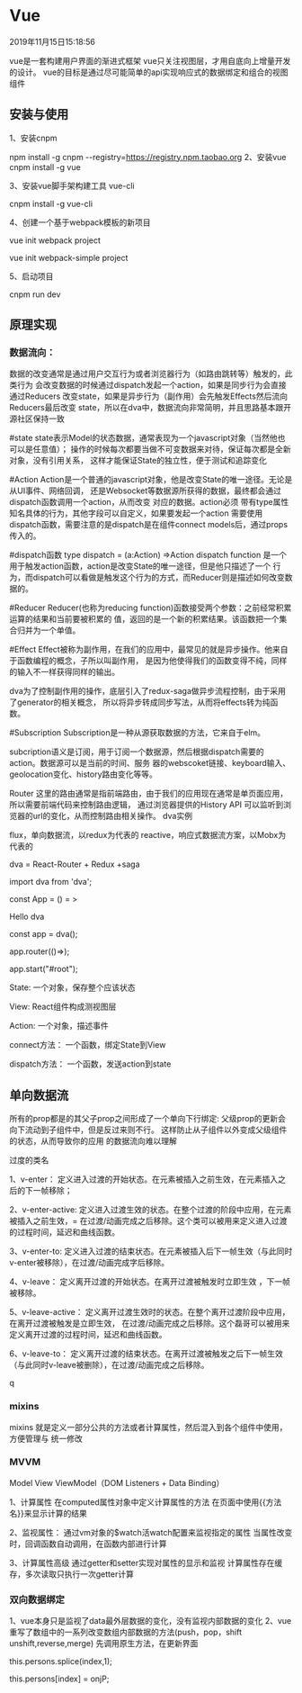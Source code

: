 # Vue

2019年11月15日15:18:56

vue是一套构建用户界面的渐进式框架
vue只关注视图层，才用自底向上增量开发的设计。
vue的目标是通过尽可能简单的api实现响应式的数据绑定和组合的视图组件


## 安装与使用
1、安装cnpm

npm install -g cnpm --registry=https://registry.npm.taobao.org
2、安装vue
cnpm install -g vue

3、安装vue脚手架构建工具 vue-cli

cnpm install -g vue-cli


4、创建一个基于webpack模板的新项目

vue init webpack project

vue init webpack-simple project


5、启动项目

cnpm run dev




## 原理实现
### 数据流向：
数据的改变通常是通过用户交互行为或者浏览器行为（如路由跳转等）触发的，此类行为
会改变数据的时候通过dispatch发起一个action，如果是同步行为会直接通过Reducers
改变state，如果是异步行为（副作用）会先触发Effects然后流向Reducers最后改变
state，所以在dva中，数据流向非常简明，并且思路基本跟开源社区保持一致



#state
state表示Model的状态数据，通常表现为一个javascript对象（当然他也可以是任意值）；
操作的时候每次都要当做不可变数据来对待，保证每次都是全新对象，没有引用关系，
这样才能保证State的独立性，便于测试和追踪变化

#Action
Action是一个普通的javascript对象，他是改变State的唯一途径。无论是从UI事件、网络回调，
还是Websocket等数据源所获得的数据，最终都会通过dispatch函数调用一个action，从而改变
对应的数据。action必须 带有type属性知名具体的行为，其他字段可以自定义，如果要发起一个action
需要使用dispatch函数，需要注意的是dispatch是在组件connect models后，通过props传入的。

#dispatch函数
type dispatch = (a:Action) =>Action
dispatch function 是一个用于触发action函数，action是改变State的唯一途径，但是他只描述了一个
行为，而dispatch可以看做是触发这个行为的方式，而Reducer则是描述如何改变数据的。

#Reducer
Reducer(也称为reducing function)函数接受两个参数：之前经常积累运算的结果和当前要被积累的
值，返回的是一个新的积累结果。该函数把一个集合归并为一个单值。

#Effect
Effect被称为副作用，在我们的应用中，最常见的就是异步操作。他来自于函数编程的概念，子所以叫副作用，
是因为他使得我们的函数变得不纯，同样的输入不一样获得同样的输出。

dva为了控制副作用的操作，底层引入了redux-saga做异步流程控制，由于采用了generator的相关概念，
所以将异步转成同步写法，从而将effects转为纯函数。


#Subscription
Subscription是一种从源获取数据的方法，它来自于elm。

subcription语义是订阅，用于订阅一个数据源，然后根据dispatch需要的action。数据源可以是当前的时间、服务
器的webscoket链接、keyboard输入、geolocation变化、history路由变化等等。



Router
这里的路由通常是指前端路由，由于我们的应用现在通常是单页面应用，所以需要前端代码来控制路由逻辑，
通过浏览器提供的History API 可以监听到浏览器的url的变化，从而控制路由相关操作。
dva实例


flux，单向数据流，以redux为代表的
reactive，响应式数据流方案，以Mobx为代表的

dva = React-Router + Redux +saga

import  dva from 'dva';

const App = () = ><div>Hello dva</div>

const app = dva();

app.router(()=></App>);

app.start("#root");



State: 一个对象，保存整个应该状态

View:  React组件构成测视图层

Action: 一个对象，描述事件

connect方法： 一个函数，绑定State到View

dispatch方法： 一个函数，发送action到state




## 单向数据流
所有的prop都是的其父子prop之间形成了一个单向下行绑定:
父级prop的更新会向下流动到子组件中，但是反过来则不行。
这样防止从子组件以外变成父级组件的状态，从而导致你的应用
的数据流向难以理解



过度的类名


1、v-enter： 
定义进入过渡的开始状态。在元素被插入之前生效，在元素插入之后的下一帧移除；

2、v-enter-active:
定义进入过渡生效的状态。在整个过渡的阶段中应用，在元素被插入之前生效，=
在过渡/动画完成之后移除。这个类可以被用来定义进入过渡的过程时间，延迟和曲线函数。

3、v-enter-to:
定义进入过渡的结束状态。在元素被插入后下一帧生效（与此同时v-enter被移除），在过渡/动画完成字后移除。

4、v-leave：
定义离开过渡的开始状态。在离开过渡被触发时立即生效 ，下一帧被移除。

5、v-leave-active：
定义离开过渡生效时的状态。在整个离开过渡阶段中应用，在离开过渡被触发是立即生效，
在过渡/动画完成之后移除。这个磊哥可以被用来定义离开过渡的过程时间，延迟和曲线函数。

6、v-leave-to：
定义离开过渡的结束状态。在离开过渡被触发之后下一帧生效（与此同时v-leave被删除），在过渡/动画完成之后移除。

q


### mixins


mixins 就是定义一部分公共的方法或者计算属性，然后混入到各个组件中使用，方便管理与
统一修改





### MVVM

Model
View
ViewModel（DOM Listeners + Data Binding）



1、计算属性
在computed属性对象中定义计算属性的方法
在页面中使用{{方法名}}来显示计算的结果

2、监视属性：
通过vm对象的$watch活watch配置来监视指定的属性
当属性改变时，回调函数自动调用，在函数内部进行计算

3、计算属性高级
通过getter和setter实现对属性的显示和监视
计算属性存在缓存，多次读取只执行一次getter计算


### 双向数据绑定

1、vue本身只是监视了data最外层数据的变化，没有监视内部数据的变化
2、vue重写了数组中的一系列改变数组内部数据的方法(push，pop，shift
unshift,reverse,merge)
  先调用原生方法，在更新界面

  this.persons.splice(index,1);

  this.persons[index]  = onjP;

